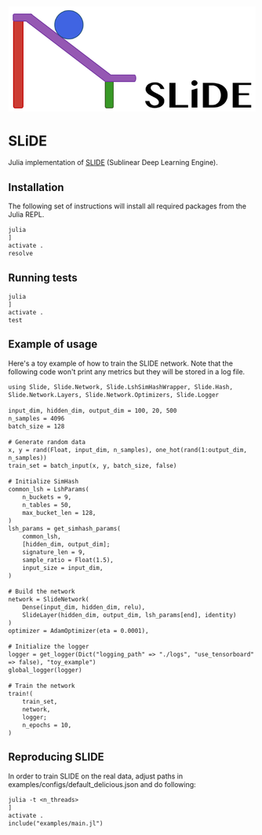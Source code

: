 <p align="center">
    <a href="https://github.com/GrJulia/slide">
        <img src="logo.png">
    </a>
</p>

# SLiDE
Julia implementation of <a href="https://arxiv.org/pdf/1903.03129.pdf">SLIDE</a> (Sublinear Deep Learning Engine).

## Installation
The following set of instructions will install all required packages from the Julia REPL.
```
julia
]
activate .
resolve
```

## Running tests

```
julia
]
activate .
test
```

## Example of usage
Here's a toy example of how to train the SLIDE network.
Note that the following code won't print any metrics but they will be stored in a log file.
```
using Slide, Slide.Network, Slide.LshSimHashWrapper, Slide.Hash, Slide.Network.Layers, Slide.Network.Optimizers, Slide.Logger

input_dim, hidden_dim, output_dim = 100, 20, 500
n_samples = 4096
batch_size = 128

# Generate random data
x, y = rand(Float, input_dim, n_samples), one_hot(rand(1:output_dim, n_samples))
train_set = batch_input(x, y, batch_size, false)

# Initialize SimHash
common_lsh = LshParams(
    n_buckets = 9,
    n_tables = 50,
    max_bucket_len = 128,
)
lsh_params = get_simhash_params(
    common_lsh,
    [hidden_dim, output_dim];
    signature_len = 9,
    sample_ratio = Float(1.5),
    input_size = input_dim,
)

# Build the network
network = SlideNetwork(
    Dense(input_dim, hidden_dim, relu),
    SlideLayer(hidden_dim, output_dim, lsh_params[end], identity)
)
optimizer = AdamOptimizer(eta = 0.0001),

# Initialize the logger
logger = get_logger(Dict("logging_path" => "./logs", "use_tensorboard" => false), "toy_example")
global_logger(logger)

# Train the network
train!(
    train_set,
    network,
    logger;
    n_epochs = 10,
)

```

## Reproducing SLIDE
In order to train SLIDE on the real data, adjust paths in examples/configs/default_delicious.json
and do following:
```
julia -t <n_threads>
]
activate .
include("examples/main.jl")
```

